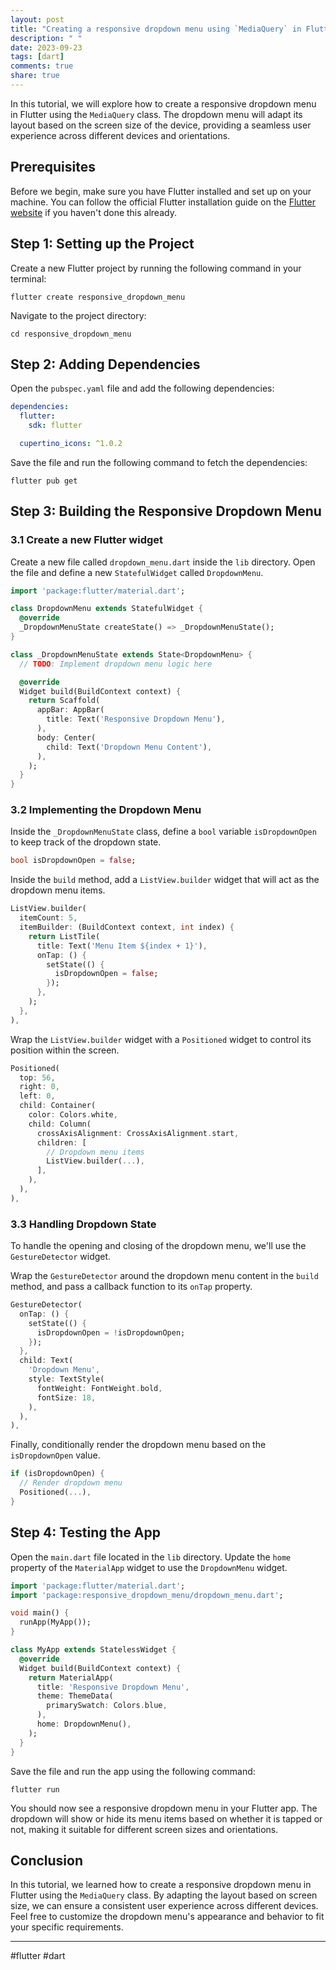 ```yaml
---
layout: post
title: "Creating a responsive dropdown menu using `MediaQuery` in Flutter"
description: " "
date: 2023-09-23
tags: [dart]
comments: true
share: true
---
```


In this tutorial, we will explore how to create a responsive dropdown menu in Flutter using the `MediaQuery` class. The dropdown menu will adapt its layout based on the screen size of the device, providing a seamless user experience across different devices and orientations.

## Prerequisites

Before we begin, make sure you have Flutter installed and set up on your machine. You can follow the official Flutter installation guide on the [Flutter website](https://flutter.dev/docs/get-started/install) if you haven't done this already.

## Step 1: Setting up the Project

Create a new Flutter project by running the following command in your terminal:

```
flutter create responsive_dropdown_menu
```

Navigate to the project directory:

```
cd responsive_dropdown_menu
```

## Step 2: Adding Dependencies

Open the `pubspec.yaml` file and add the following dependencies:

```yaml
dependencies:
  flutter:
    sdk: flutter

  cupertino_icons: ^1.0.2
```

Save the file and run the following command to fetch the dependencies:

```
flutter pub get
```

## Step 3: Building the Responsive Dropdown Menu

### 3.1 Create a new Flutter widget

Create a new file called `dropdown_menu.dart` inside the `lib` directory. Open the file and define a new `StatefulWidget` called `DropdownMenu`.

```dart
import 'package:flutter/material.dart';

class DropdownMenu extends StatefulWidget {
  @override
  _DropdownMenuState createState() => _DropdownMenuState();
}

class _DropdownMenuState extends State<DropdownMenu> {
  // TODO: Implement dropdown menu logic here

  @override
  Widget build(BuildContext context) {
    return Scaffold(
      appBar: AppBar(
        title: Text('Responsive Dropdown Menu'),
      ),
      body: Center(
        child: Text('Dropdown Menu Content'),
      ),
    );
  }
}
```

### 3.2 Implementing the Dropdown Menu

Inside the `_DropdownMenuState` class, define a `bool` variable `isDropdownOpen` to keep track of the dropdown state.

```dart
bool isDropdownOpen = false;
```

Inside the `build` method, add a `ListView.builder` widget that will act as the dropdown menu items.

```dart
ListView.builder(
  itemCount: 5,
  itemBuilder: (BuildContext context, int index) {
    return ListTile(
      title: Text('Menu Item ${index + 1}'),
      onTap: () {
        setState(() {
          isDropdownOpen = false;
        });
      },
    );
  },
),
```

Wrap the `ListView.builder` widget with a `Positioned` widget to control its position within the screen.

```dart
Positioned(
  top: 56,
  right: 0,
  left: 0,
  child: Container(
    color: Colors.white,
    child: Column(
      crossAxisAlignment: CrossAxisAlignment.start,
      children: [
        // Dropdown menu items
        ListView.builder(...),
      ],
    ),
  ),
),
```

### 3.3 Handling Dropdown State

To handle the opening and closing of the dropdown menu, we'll use the `GestureDetector` widget.

Wrap the `GestureDetector` around the dropdown menu content in the `build` method, and pass a callback function to its `onTap` property.

```dart
GestureDetector(
  onTap: () {
    setState(() {
      isDropdownOpen = !isDropdownOpen;
    });
  },
  child: Text(
    'Dropdown Menu',
    style: TextStyle(
      fontWeight: FontWeight.bold,
      fontSize: 18,
    ),
  ),
),
```

Finally, conditionally render the dropdown menu based on the `isDropdownOpen` value.

```dart
if (isDropdownOpen) {
  // Render dropdown menu
  Positioned(...),
}
```

## Step 4: Testing the App

Open the `main.dart` file located in the `lib` directory. Update the `home` property of the `MaterialApp` widget to use the `DropdownMenu` widget.

```dart
import 'package:flutter/material.dart';
import 'package:responsive_dropdown_menu/dropdown_menu.dart';

void main() {
  runApp(MyApp());
}

class MyApp extends StatelessWidget {
  @override
  Widget build(BuildContext context) {
    return MaterialApp(
      title: 'Responsive Dropdown Menu',
      theme: ThemeData(
        primarySwatch: Colors.blue,
      ),
      home: DropdownMenu(),
    );
  }
}
```

Save the file and run the app using the following command:

```
flutter run
```

You should now see a responsive dropdown menu in your Flutter app. The dropdown will show or hide its menu items based on whether it is tapped or not, making it suitable for different screen sizes and orientations.

## Conclusion

In this tutorial, we learned how to create a responsive dropdown menu in Flutter using the `MediaQuery` class. By adapting the layout based on screen size, we can ensure a consistent user experience across different devices. Feel free to customize the dropdown menu's appearance and behavior to fit your specific requirements.

---

#flutter #dart